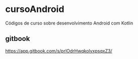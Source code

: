 # cursoAndroid
Códigos de curso sobre desenvolvimento Android com Kotlin

## gitbook
https://app.gitbook.com/s/prlOdrHwqkolyxpsqxZ3/
